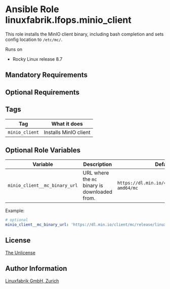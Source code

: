 # Ansible Role linuxfabrik.lfops.minio_client

This role installs the MinIO client binary, including bash completion and sets config location to `/etc/mc/`.

Runs on

* Rocky Linux release 8.7


## Mandatory Requirements

## Optional Requirements

## Tags

| Tag                   | What it does                                 |
| ---                   | ------------                                 |
| `minio_client`        |  Installs MinIO client                      |


## Optional Role Variables

| Variable | Description | Default Value |
| -------- | ----------- | ------------- |
| `minio_client__mc_binary_url` | URL where the `mc` binary is downloaded from. | `https://dl.min.io/client/mc/release/linux-amd64/mc` |

Example:
```yaml
# optional
minio_client__mc_binary_url: 'https://dl.min.io/client/mc/release/linux-amd64/mc'
```


## License

[The Unlicense](https://unlicense.org/)


## Author Information

[Linuxfabrik GmbH, Zurich](https://www.linuxfabrik.ch)
